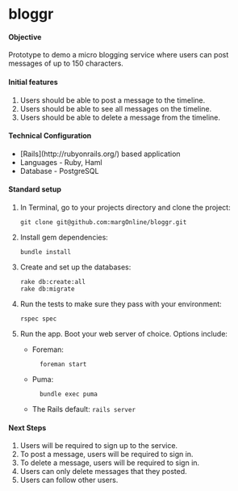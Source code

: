 bloggr
======

<h4>Objective</h4>
Prototype to demo a micro blogging service where users can post messages of up to 150 characters.
<h4>Initial features</h4>
<ol>
  <li>Users should be able to post a message to the timeline.</li>
  <li>Users should be able to see all messages on the timeline.</li>
  <li>Users should be able to delete a message from the timeline.</li>
</ol>
<h4>Technical Configuration</h4>
<ul>
  <li>[Rails](http://rubyonrails.org/) based application</li>
  <li>Languages - Ruby, Haml</li>
  <li>Database - PostgreSQL</li>
</ul>
<h4>Standard setup</h4>

1.  In Terminal, go to your projects directory and clone the project:

        git clone git@github.com:margOnline/bloggr.git

2.  Install gem dependencies:

        bundle install

3.  Create and set up the databases:

        rake db:create:all
        rake db:migrate

4.  Run the tests to make sure they pass with your environment:

        rspec spec

5.  Run the app. Boot your web server of choice. Options include:

    * Foreman:

            foreman start

    * Puma:

            bundle exec puma

    * The Rails default: `rails server`

<h4>Next Steps</h4>
<ol>
  <li>Users will be required to sign up to the service.</li>
  <li>To post a message, users will be required to sign in.</li>
  <li>To delete a message, users will be required to sign in.</li>
  <li>Users can only delete messages that they posted.</li>
  <li>Users can follow other users.</li>
</ol>